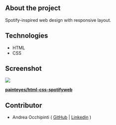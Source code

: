 ## About the project
Spotify-inspired web design with responsive layout.

## Technologies 
- HTML
- CSS

## Screenshot
<img src="https://i.postimg.cc/RZP3KQLj/Spotify-Web.png"/>

**[painteyes/html-css-spotifyweb](https://painteyes.github.io/html-css-spotifyweb)**

## Contributor
- Andrea Occhipinti ( [GitHub](https://github.com/painteyes) | [Linkedin](https://www.linkedin.com/in/occhipinti) )
